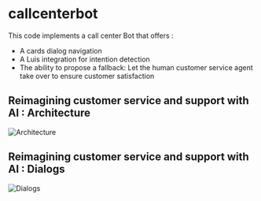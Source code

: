 # callcenterbot
This code implements a call center Bot that offers :
- A cards dialog navigation 
- A Luis integration for intention detection
- The ability to propose a fallback: Let the human customer service agent take over to ensure customer satisfaction

## Reimagining customer service and support with AI : Architecture ##

![Architecture](https://github.com/stephgou/callcenterbot/raw/master/Architecture.png)

## Reimagining customer service and support with AI : Dialogs ##

![Dialogs](https://github.com/stephgou/callcenterbot/raw/master/Dialog.PNG)
